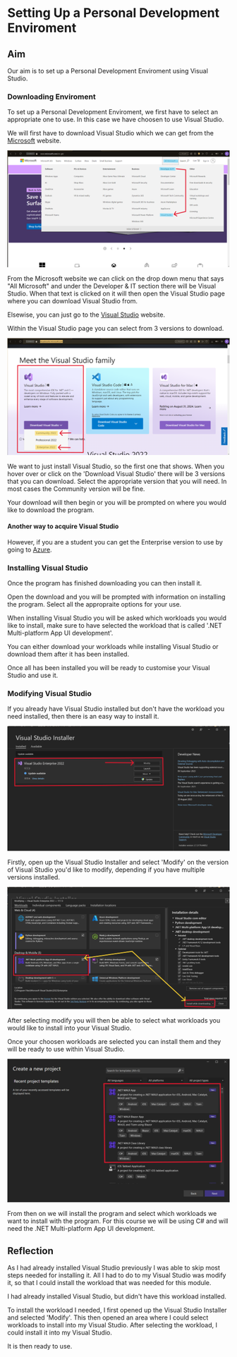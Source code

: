 # Setting Up a Personal Development Enviroment

## Aim

Our aim is to set up a Personal Development Enviroment using Visual Studio.

### Downloading Enviroment

To set up a Personal Development Enviroment, we first have to select an appropriate one to use. In this case we have choosen to use Visual Studio.

We will first have to download Visual Studio which we can get from the [Microsoft](https://www.microsoft.com/en-gb/) website.

![Microsoft Website](https://github.com/Karenz0105/Portfolio/blob/main/images/MicrosoftWebsite.png)

From the Microsoft website we can click on the drop down menu that says "All Microsoft" and under the Developer & IT section there will be Visual Studio.
When that text is clicked on it will then open the Visual Studio page where you can download Visual Studio from.

Elsewise, you can just go to the [Visual Studio](https://visualstudio.microsoft.com) website.

Within the Visual Studio page you can select from 3 versions to download.

![Visual Studio Download](https://github.com/Karenz0105/Portfolio/blob/main/images/VisualStudioMicrosoft.png)

We want to just install Visual Studio, so the first one that shows.
When you hover over or click on the 'Download Visual Studio' there will be 3 versions that you can download.
Select the appropriate version that you will need. In most cases the Community version will be fine.

Your download will then begin or you will be prompted on where you would like to download the program.

#### Another way to acquire Visual Studio

However, if you are a student you can get the Enterprise version to use by going to [Azure](https://portal.azure.com/#view/Microsoft_Azure_Education/EducationMenuBlade/~/software).

### Installing Visual Studio

Once the program has finished downloading you can then install it.

Open the download and you will be prompted with information on installing the program. Select all the appropraite options for your use.

When installing Visual Studio you will be asked which workloads you would like to install, make sure to have selected the workload that is called '.NET Multi-platform App UI development'.

You can either download your workloads while installing Visual Studio or download them after it has been installed.

Once all has been installed you will be ready to customise your Visual Studio and use it.

### Modifying Visual Studio

If you already have Visual Studio installed but don't have the workload you need installed, then there is an easy way to install it.

![Modify Visual Studio](https://github.com/Karenz0105/Portfolio/blob/main/images/VisualStudioInstaller.png)

Firstly, open up the Visual Studio Installer and select 'Modify' on the version of Visual Studio you'd like to modify, depending if you have multiple versions installed.

![Install Workloads](https://github.com/Karenz0105/Portfolio/blob/main/images/VisualStudioInstallNet.png)

After selecting modify you will then be able to select what workloads you would like to install into your Visual Studio.

Once your choosen workloads are selected you can install them and they will be ready to use within Visual Studio.

![Workloads Ready to user](https://github.com/Karenz0105/Portfolio/blob/main/images/VisualStudioInProgram.png)




From then on we will install the program and select which workloads we want to install with the program.
For this course we will be using C# and will need the .NET Multi-platform App UI development.




## Reflection

As I had already installed Visual Studio previously I was able to skip most steps needed for installing it.
All I had to do to my Visual Studio was modify it, so that I could install the workload that was needed for this module.



I had already installed Visual Studio, but didn't have this workload installed.

To install the workload I needed, I first opened up the Visual Studio Installer and selected 'Modify'.
This then opened an area where I could select workloads to install into my Visual Studio.
After selecting the workload, I could install it into my Visual Studio.

It is then ready to use.
